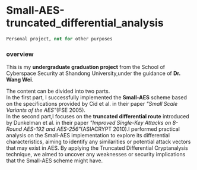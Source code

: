 # Small-AES-truncated_differential_analysis

```python
Personal project, not for other purposes
```

### overview
This is my **undergraduate graduation project** from the School of Cyberspace Security at Shandong University,under the guidance of **Dr. Wang Wei**.

The content can be divided into two parts.<br>
In the first part, I successfully implemented the **Small-AES** scheme based on the specifications provided by Cid et al. in their paper *"Small Scale Variants of the AES"*(FSE 2005).<br>
In the second part,I focuses on the **truncated differential route** introduced by Dunkelman et al. in their paper *"Improved Single-Key Attacks on 8-Round AES-192 and AES-256"*(ASIACRYPT 2010).I performed practical analysis on the Small-AES implementation to explore its differential characteristics, aiming to identify any similarities or potential attack vectors that may exist in AES. By applying the Truncated Differential Cryptanalysis technique, we aimed to uncover any weaknesses or security implications that the Small-AES scheme might have.

